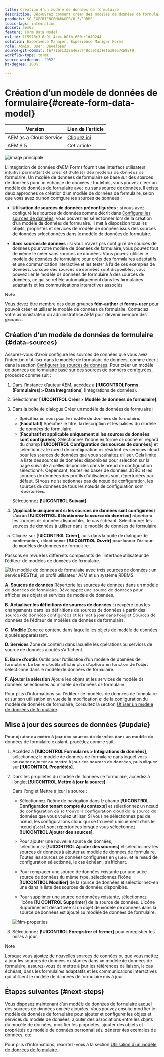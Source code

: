 ```yaml
---
title: Création d’un modèle de données de formulaire
description: Découvrez comment créer des modèles de données de formulaire avec ou sans sources de données configurées.
products: SG_EXPERIENCEMANAGER/6.5/FORMS
topic-tags: integration
docset: aem65
feature: Form Data Model
exl-id: 7f5978c3-6c9f-4ce4-b0fb-660ac1d49244
solution: Experience Manager, Experience Manager Forms
role: Admin, User, Developer
source-git-commit: f6771bd1338a4e27a48c3efd39efe18e57cb98f9
workflow-type: tm+mt
source-wordcount: '952'
ht-degree: 100%

---
```


# Création d’un modèle de données de formulaire{#create-form-data-model}

| Version | Lien de l’article |
| -------- | ---------------------------- |
| AEM as a Cloud Service | [Cliquez ici](https://experienceleague.adobe.com/docs/experience-manager-cloud-service/content/forms/integrate/use-form-data-model/create-form-data-models.html?lang=fr) |
| AEM 6.5 | Cet article |


![image principale](do-not-localize/data-integration.png)

L’intégration de données d’AEM Forms fournit une interface utilisateur intuitive permettant de créer et d’utiliser des modèles de données de formulaire. Un modèle de données de formulaire se base sur des sources de données pour un échange de données ; toutefois, vous pouvez créer un modèle de données de formulaire avec ou sans source de données. Il existe deux approches de création d’un modèle de données de formulaire, selon que vous avez ou non configuré les sources de données :

* **Utilisation de sources de données préconfigurées** : si vous avez configuré les sources de données comme décrit dans [Configurer les sources de données](../../forms/using/configure-data-sources.md), vous pouvez les sélectionner lors de la création d’un modèle de données de formulaire. Il met à disposition tous les objets, propriétés et services de modèle de données issus des sources de données sélectionnées dans le modèle de données de formulaire.

* **Sans sources de données** : si vous n’avez pas configuré de sources de données pour votre modèle de données de formulaire, vous pouvez tout de même le créer sans sources de données. Vous pouvez utiliser le modèle de données de formulaire pour créer des formulaires adaptatifs et une communication interactive et les tester à l’aide des exemples de données. Lorsque des sources de données sont disponibles, vous pouvez lier le modèle de données de formulaire à des sources de données, ce qui se reflète automatiquement dans les formulaires adaptatifs et les communications interactives associés.

>[!NOTE]
>
>Vous devez être membre des deux groupes **fdm-author** et **forms-user** pour pouvoir créer et utiliser le modèle de données de formulaire. Contactez votre administrateur ou administratrice AEM pour devenir membre des groupes.

## Création d’un modèle de données de formulaire {#data-sources}

Assurez-vous d’avoir configuré les sources de données que vous avez l’intention d’utiliser dans le modèle de formulaire de données, comme décrit dans la section [Configurer les sources de données](../../forms/using/configure-data-sources.md). Pour créer un modèle de données de formulaire basé sur des sources de données configurées, procédez comme suit :

1. Dans l’instance d’auteur AEM, accédez à **[!UICONTROL Forms (Formulaires) > Data Integrations]** (Intégrations de données).
1. Sélectionner **[!UICONTROL Créer > Modèle de données de formulaire]**.
1. Dans la boîte de dialogue Créer un modèle de données de formulaire :

   * Spécifiez un nom pour le modèle de données de formulaire.
   * (**Facultatif**) Spécifiez le titre, la description et les balises du modèle de données de formulaire.
   * (**Facultatif et applicable uniquement si les sources de données sont configurées**) Sélectionnez l’icône en forme de coche en regard du champ **[!UICONTROL Configuration des sources de données]** et sélectionnez le nœud de configuration où résident les services cloud pour les sources de données que vous souhaitez utiliser. Cela limite la liste des sources de données disponibles pour sélection sur la page suivante à celles disponibles dans le nœud de configuration sélectionné. Cependant, toutes les bases de données JDBC et les sources de données des profils d’utilisateurs sont répertoriées par défaut. Si vous ne sélectionnez pas de nœud de configuration, les sources de données de tous les nœuds de configuration sont répertoriées.

   Sélectionnez **[!UICONTROL Suivant]**.

1. (**Applicable uniquement si les sources de données sont configurées**) L’écran **[!UICONTROL Sélectionner la source de données]** répertorie les sources de données disponibles, le cas échéant. Sélectionnez les sources de données à utiliser dans le modèle de données de formulaire.
1. Cliquez sur **[!UICONTROL Créer]**, puis dans la boîte de dialogue de confirmation, sélectionnez **[!UICONTROL Ouvrir]** pour lancer l’éditeur de modèles de données de formulaire.

Passons en revue les différents composants de l’interface utilisateur de l’éditeur de modèles de données de formulaire.

![Un modèle de données de formulaire avec trois sources de données : un service RESTful, un profil utilisateur AEM et un système RDBMS](assets/fdm-ui.png)

**A. Sources de données** Répertorie les sources de données dans un modèle de données de formulaire. Développez une source de données pour afficher ses objets et services de modèle de données.

**B. Actualiser les définitions de sources de données** : récupère tous les changements dans les définitions de sources de données à partir des sources de données configurées et les met à jour dans l’onglet Sources de données de l’éditeur de modèles de données de formulaire.

**C. Modèle** Zone de contenu dans laquelle les objets de modèle de données ajoutés apparaissent.

**D. Services** Zone de contenu dans laquelle les opérations ou services de source de données ajoutés s’affichent.

**E. Barre d’outils** Outils pour l’utilisation d’un modèle de données de formulaire. La barre d’outils affiche plus d’options en fonction de l’objet sélectionné dans le modèle de données de formulaire.

**F. Ajouter la sélection** Ajoute les objets et les services de modèle de données sélectionnés au modèle de données de formulaire.

Pour plus d’informations sur l’éditeur de modèles de données de formulaire et sur son utilisation en vue de la modification et de la configuration du modèle de données de formulaire, consultez la section [Utiliser un modèle de données de formulaire](../../forms/using/work-with-form-data-model.md).

## Mise à jour des sources de données {#update}

Pour ajouter ou mettre à jour des sources de données dans un modèle de données de formulaire existant, procédez comme suit.

1. Accédez à **[!UICONTROL Formulaires > Intégrations de données]**, sélectionnez le modèle de données de formulaire dans lequel vous souhaitez ajouter ou mettre à jour des sources de données, puis cliquez sur **[!UICONTROL Propriétés]**.
1. Dans les propriétés du modèle de données de formulaire, accédez à l’onglet **[!UICONTROL Mettre à jour la source]**.

   Dans l’onglet Mettre à jour la source :

   * Sélectionnez l’icône de navigation dans le champ **[!UICONTROL Configuration tenant compte du contexte]** et sélectionnez un nœud de configuration où se trouve la configuration cloud de la source de données que vous voulez utiliser. Si vous ne sélectionnez pas de nœud, les configurations cloud qui se trouvent uniquement dans le nœud `global` sont répertoriées lorsque vous sélectionnez **[!UICONTROL Ajouter des sources]**.

   * Pour ajouter une nouvelle source de données, sélectionnez **[!UICONTROL Ajouter des sources]** et sélectionnez les sources de données à ajouter au modèle de données de formulaire. Toutes les sources de données configurées en `global` et le nœud de configuration sélectionné, le cas échéant, s’affichent.

   * Pour remplacer une source de données existante par une autre source de données du même type, sélectionnez l’icône **[!UICONTROL Modifier]** de la source de données et sélectionnez-en une dans la liste des sources de données disponibles.
   * Pour supprimer une source de données existante, sélectionnez l’icône **[!UICONTROL Supprimer]** de la source de données. L’icône Supprimer est désactivée si un objet de modèle de données dans la source de données est ajouté au modèle de données de formulaire.

   ![fdm-properties](assets/fdm-properties.png)

1. Sélectionnez **[!UICONTROL Enregistrer et fermer]** pour enregistrer les mises à jour.

>[!NOTE]
>
>Lorsque vous ajoutez de nouvelles sources de données ou que vous mettez à jour les sources de données existantes dans un modèle de données de formulaire, assurez-vous de mettre à jour les références de liaison, le cas échéant, dans les formulaires adaptatifs et les communications interactives qui utilisent le modèle de données de formulaire mis à jour.

## Étapes suivantes {#next-steps}

Vous disposez maintenant d’un modèle de données de formulaire auquel des sources de données ont été ajoutées. Vous pouvez ensuite modifier le modèle de données de formulaire pour ajouter et configurer les objets et services du modèle de données, ajouter des associations entre les objets du modèle de données, modifier les propriétés, ajouter des objets et propriétés du modèle de données personnalisés, générer des exemples de données, etc.

Pour plus d’informations, reportez-vous à la section [Utilisation d’un modèle de données de formulaire](../../forms/using/work-with-form-data-model.md).
